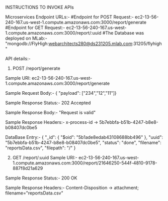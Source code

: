 INSTRUCTIONS TO INVOKE APIs

Microservices Endpoint URLs:-
 #Endpoint for POST Request:- ec2-13-56-240-167.us-west-1.compute.amazonaws.com:3000/report/generate
 #Endpoint for GET Request:- ec2-13-56-240-167.us-west-1.compute.amazonaws.com:3000/report/:uuid
 #The Database was deployed on MLab:- "mongodb://FlyHigh:webarchitects280@ds231205.mlab.com:31205/flyhigh"


API details:-
1) POST /report/generate
 
 Sample URI: ec2-13-56-240-167.us-west-1.compute.amazonaws.com:3000/report/generate

 Sample Request Body:-
	{ "payload": ["234","12","11"]}

 Sample Response Status:-
 	202 Accepted

 Sample Response Body:-
	"Request is valid"

 Sample Response Headers:-
	x-process-id -> 5b7ebbfa-b51b-4247-b8e8-b08407dc0be5

 DataBase Entry:-
	{
    	   "_id": {
           "$oid": "5b1ade8edab43108688bb496"
    	    },
    	   "uuid": "5b7ebbfa-b51b-4247-b8e8-b08407dc0be5",
    	   "status": "done",
    	   "filename": "reportsData.csv",
    	   "filepath": "/"
	}

2) GET /report/:uuid
  Sample URI:- ec2-13-56-240-167.us-west-1.compute.amazonaws.com:3000/report/21646250-544f-4810-9178-887f8d21a629

  Sample Response Status:- 200 OK
  
  Sample Response Headers:-
	Content-Disposition -> attachment; filename="reportsData.csv"


